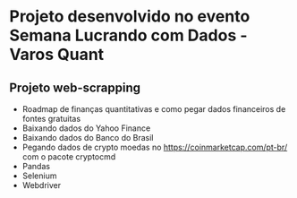 # Projeto desenvolvido no evento Semana Lucrando com Dados - Varos Quant

## Projeto web-scrapping
- Roadmap de finanças quantitativas e como pegar dados financeiros de fontes gratuitas
- Baixando dados do Yahoo Finance
- Baixando dados do Banco do Brasil
- Pegando dados de crypto moedas no https://coinmarketcap.com/pt-br/ com o pacote cryptocmd 
- Pandas
- Selenium
- Webdriver